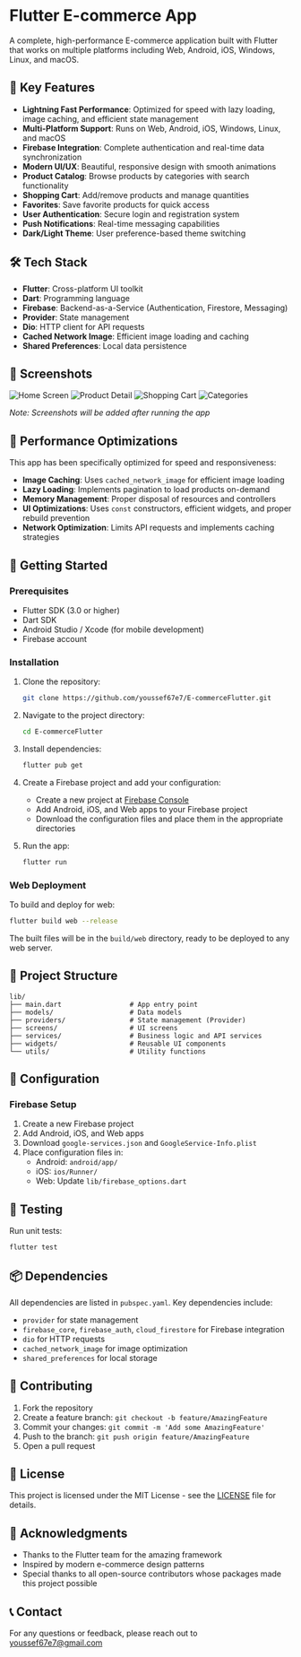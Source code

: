 # Flutter E-commerce App

A complete, high-performance E-commerce application built with Flutter that works on multiple platforms including Web, Android, iOS, Windows, Linux, and macOS.

## 🚀 Key Features

- **Lightning Fast Performance**: Optimized for speed with lazy loading, image caching, and efficient state management
- **Multi-Platform Support**: Runs on Web, Android, iOS, Windows, Linux, and macOS
- **Firebase Integration**: Complete authentication and real-time data synchronization
- **Modern UI/UX**: Beautiful, responsive design with smooth animations
- **Product Catalog**: Browse products by categories with search functionality
- **Shopping Cart**: Add/remove products and manage quantities
- **Favorites**: Save favorite products for quick access
- **User Authentication**: Secure login and registration system
- **Push Notifications**: Real-time messaging capabilities
- **Dark/Light Theme**: User preference-based theme switching

## 🛠️ Tech Stack

- **Flutter**: Cross-platform UI toolkit
- **Dart**: Programming language
- **Firebase**: Backend-as-a-Service (Authentication, Firestore, Messaging)
- **Provider**: State management
- **Dio**: HTTP client for API requests
- **Cached Network Image**: Efficient image loading and caching
- **Shared Preferences**: Local data persistence

## 📱 Screenshots

![Home Screen](screenshots/home.png)
![Product Detail](screenshots/product_detail.png)
![Shopping Cart](screenshots/cart.png)
![Categories](screenshots/categories.png)

*Note: Screenshots will be added after running the app*

## 🚀 Performance Optimizations

This app has been specifically optimized for speed and responsiveness:

- **Image Caching**: Uses `cached_network_image` for efficient image loading
- **Lazy Loading**: Implements pagination to load products on-demand
- **Memory Management**: Proper disposal of resources and controllers
- **UI Optimizations**: Uses `const` constructors, efficient widgets, and proper rebuild prevention
- **Network Optimization**: Limits API requests and implements caching strategies

## 🏁 Getting Started

### Prerequisites

- Flutter SDK (3.0 or higher)
- Dart SDK
- Android Studio / Xcode (for mobile development)
- Firebase account

### Installation

1. Clone the repository:
   ```bash
   git clone https://github.com/youssef67e7/E-commerceFlutter.git
   ```

2. Navigate to the project directory:
   ```bash
   cd E-commerceFlutter
   ```

3. Install dependencies:
   ```bash
   flutter pub get
   ```

4. Create a Firebase project and add your configuration:
   - Create a new project at [Firebase Console](https://console.firebase.google.com/)
   - Add Android, iOS, and Web apps to your Firebase project
   - Download the configuration files and place them in the appropriate directories

5. Run the app:
   ```bash
   flutter run
   ```

### Web Deployment

To build and deploy for web:

```bash
flutter build web --release
```

The built files will be in the `build/web` directory, ready to be deployed to any web server.

## 📁 Project Structure

```
lib/
├── main.dart                 # App entry point
├── models/                   # Data models
├── providers/                # State management (Provider)
├── screens/                  # UI screens
├── services/                 # Business logic and API services
├── widgets/                  # Reusable UI components
└── utils/                    # Utility functions
```

## 🔧 Configuration

### Firebase Setup

1. Create a new Firebase project
2. Add Android, iOS, and Web apps
3. Download `google-services.json` and `GoogleService-Info.plist`
4. Place configuration files in:
   - Android: `android/app/`
   - iOS: `ios/Runner/`
   - Web: Update `lib/firebase_options.dart`

## 🧪 Testing

Run unit tests:
```bash
flutter test
```

## 📦 Dependencies

All dependencies are listed in `pubspec.yaml`. Key dependencies include:

- `provider` for state management
- `firebase_core`, `firebase_auth`, `cloud_firestore` for Firebase integration
- `dio` for HTTP requests
- `cached_network_image` for image optimization
- `shared_preferences` for local storage

## 🤝 Contributing

1. Fork the repository
2. Create a feature branch: `git checkout -b feature/AmazingFeature`
3. Commit your changes: `git commit -m 'Add some AmazingFeature'`
4. Push to the branch: `git push origin feature/AmazingFeature`
5. Open a pull request

## 📄 License

This project is licensed under the MIT License - see the [LICENSE](LICENSE) file for details.

## 🙏 Acknowledgments

- Thanks to the Flutter team for the amazing framework
- Inspired by modern e-commerce design patterns
- Special thanks to all open-source contributors whose packages made this project possible

## 📞 Contact

For any questions or feedback, please reach out to [youssef67e7@gmail.com](mailto:youssef67e7@gmail.com)